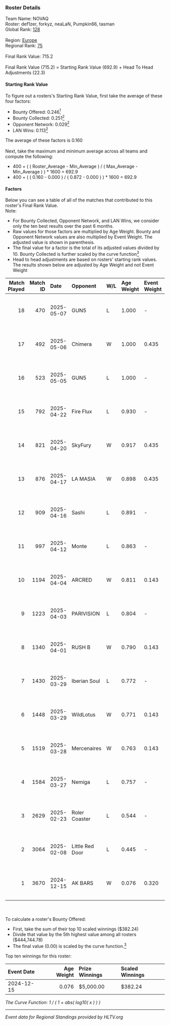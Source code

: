 ### Roster Details<br />
Team Name: NOVAQ<br />
Roster: def1zer, forkyz, neaLaN, Pumpkin66, tasman<br />
Global Rank: [128](../../standings_global_2025_06_02.md)<br />
<br />
Region: [Europe]( ../../standings_europe_2025_06_02.md)<br />
Regional Rank: [75]( ../../standings_europe_2025_06_02.md)<br />
<br />
Final Rank Value:  715.2<br />
<br />
Final Rank Value (715.2) = Starting Rank Value (692.9) + Head To Head Adjustments (22.3)<br />

#### Starting Rank Value<br />
To figure out a rosters's Starting Rank Value, first take the average of these four factors:<br />
- Bounty Offered: 0.246[<sup>1</sup>](#table2)
- Bounty Collected: 0.251[<sup>2</sup>](#table1)
- Opponent Network: 0.029[<sup>2</sup>](#table1)
- LAN Wins: 0.113[<sup>2</sup>](#table1)

The average of these factors is 0.160<br />
<br />
Next, take the maximum and minimum average across all teams and compute the following:<br />
- 400 + ( ( Roster_Average - Min_Average ) / ( Max_Average - Min_Average ) ) * 1600 = 692.9
- 400 + ( ( 0.160 - 0.000 ) / ( 0.872 - 0.000 ) ) * 1600 = 692.9


#### Factors<br />
Below you can see a table of all of the matches that contributed to this roster's Final Rank Value.<br />
Note:<br />

- For Bounty Collected, Opponent Network, and LAN Wins, we consider only the ten best results over the past 6 months.
- Raw values for those factors are multiplied by Age Weight. Bounty and Opponent Network values are also multiplied by Event Weight. The adjusted value is shown in parenthesis.
- The final value for a factor is the total of its adjusted values divided by 10. Bounty Collected is further scaled by the curve function[<sup>3</sup>](#curveFunction)
- Head to head adjustments are based on rosters' starting rank values. The results shown below are adjusted by Age Weight and not Event Weight
<span id="table1"></span><br />


| Match Played | Match ID | Date       | Opponent        | W/L | Age Weight | Event Weight | Bounty Collected | Opponent Network | LAN Wins  | H2H Adj. | Roster                                     |
| -: | -: | :- | :- | :- | :- | :- | :- | :- | :- | -: | :- |
|           18 |      470 | 2025-05-07 | GUN5            | L   | 1.000      | -            | -                | -                | -         |    -7.42 | def1zer, forkyz, neaLaN, Pumpkin66, tasman |
|           17 |      492 | 2025-05-06 | Chimera         | W   | 1.000      | 0.435        | 0.001 (0.000)    | 0.165 (0.071)    | 1 (1.000) |    13.21 | def1zer, forkyz, neaLaN, Pumpkin66, tasman |
|           16 |      523 | 2025-05-05 | GUN5            | L   | 1.000      | -            | -                | -                | -         |    -6.35 | def1zer, forkyz, neaLaN, Pumpkin66, tasman |
|           15 |      792 | 2025-04-22 | Fire Flux       | L   | 0.930      | -            | -                | -                | -         |    -8.91 | def1zer, forkyz, neaLaN, Pumpkin66, tasman |
|           14 |      821 | 2025-04-20 | SkyFury         | W   | 0.917      | 0.435        | 0.000 (0.000)    | 0.036 (0.014)    | 0 (0.000) |     8.35 | def1zer, forkyz, neaLaN, Pumpkin66, tasman |
|           13 |      876 | 2025-04-17 | LA MASIA        | W   | 0.898      | 0.435        | 0.014 (0.005)    | 0.037 (0.014)    | 0 (0.000) |    12.86 | def1zer, forkyz, neaLaN, Pumpkin66, tasman |
|           12 |      909 | 2025-04-16 | Sashi           | L   | 0.891      | -            | -                | -                | -         |    -8.06 | def1zer, forkyz, neaLaN, Pumpkin66, tasman |
|           11 |      997 | 2025-04-12 | Monte           | L   | 0.863      | -            | -                | -                | -         |    -7.37 | def1zer, forkyz, neaLaN, Pumpkin66, tasman |
|           10 |     1194 | 2025-04-04 | ARCRED          | W   | 0.811      | 0.143        | 0.025 (0.003)    | 0.263 (0.030)    | 0 (0.000) |    19.41 | def1zer, forkyz, neaLaN, Pumpkin66, tasman |
|            9 |     1223 | 2025-04-03 | PARIVISION      | L   | 0.804      | -            | -                | -                | -         |    -2.37 | def1zer, forkyz, neaLaN, Pumpkin66, tasman |
|            8 |     1340 | 2025-04-01 | RUSH B          | W   | 0.790      | 0.143        | 0.015 (0.002)    | 1.000 (0.113)    | 0 (0.000) |    18.60 | def1zer, forkyz, neaLaN, Pumpkin66, tasman |
|            7 |     1430 | 2025-03-29 | Iberian Soul    | L   | 0.772      | -            | -                | -                | -         |    -4.28 | def1zer, forkyz, neaLaN, Pumpkin66, tasman |
|            6 |     1448 | 2025-03-29 | WildLotus       | W   | 0.771      | 0.143        | 0.000 (0.000)    | 0.310 (0.034)    | 0 (0.000) |    12.82 | def1zer, forkyz, neaLaN, Pumpkin66, tasman |
|            5 |     1519 | 2025-03-28 | Mercenaires     | W   | 0.763      | 0.143        | 0.000 (0.000)    | 0.084 (0.009)    | 0 (0.000) |     7.74 | def1zer, forkyz, neaLaN, Pumpkin66, tasman |
|            4 |     1584 | 2025-03-27 | Nemiga          | L   | 0.757      | -            | -                | -                | -         |    -3.70 | def1zer, forkyz, neaLaN, Pumpkin66, tasman |
|            3 |     2629 | 2025-02-23 | Roler Coaster   | L   | 0.544      | -            | -                | -                | -         |   -12.12 | def1zer, forkyz, neaLaN, Pumpkin66, tasman |
|            2 |     3064 | 2025-02-08 | Little Red Door | L   | 0.445      | -            | -                | -                | -         |   -10.78 | def1zer, forkyz, neaLaN, Pumpkin66, tasman |
|            1 |     3670 | 2024-12-15 | AK BARS         | W   | 0.076      | 0.320        | 0.000 (0.000)    | 0.000 (0.000)    | 1 (0.076) |     0.62 | dako, def1zer, forkyz, Pumpkin66, tasman   |

<br />
<span id="table2"></span><br />
To calculate a roster's Bounty Offered:<br />

- First, take the sum of their top 10 scaled winnings ($382.24)
- Divide that value by the 5th highest value among all rosters ($444,744.78)
- The final value (0.00) is scaled by the curve function.[<sup>3</sup>](#curveFunction)

Top ten winnings for this roster:<br />

| Event Date | Age Weight | Prize Winnings | Scaled Winnings |
| :- | -: | :- | :- |
| 2024-12-15 |      0.076 | $5,000.00      | $382.24         |


<span id="curveFunction"></span>_The Curve Function: 1 / ( 1 + abs( log10( x ) ) )_<br />

---
_Event data for Regional Standings provided by HLTV.org_<br />
